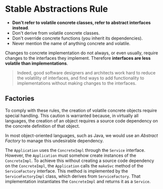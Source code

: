 # Stable Abstractions Rule

* __Don't refer to volatile concrete classes, refer to abstract interfaces instead__.
* Don't derive from volatile concrete classes.
* Don't override concrete functions (you inherit its dependencies).
* Never mention the name of anything concrete and volatile.

Changes to concrete implementation do not always, or even usually, require changes to the interfaces they implement. Therefore __interfaces are less volatile than implementations__.

> Indeed, good software designers and architects work hard to reduce the volatility of interfaces, and find ways to add functionality to implementations without making changes to the interfaces.

## Factories

To comply with these rules, the creation of volatile concrete objects require special handling. This caution is warranted because, in virtually all languages, the creation of an object requires a source code dependency on the concrete definition of that object.

In most object-oriented languages, such as Java, we would use an _Abstract Factory_ to manage this undesirable dependency.

The `Application` uses the `ConcreteImpl` through the `Service` interface. However, the `Application` must somehow create instances of the `ConcreteImpl`. To achieve this without creating a source code dependency on the `ConcreteImpl`, the `Application` calls the `makeSvc` method of the `ServiceFactory` interface. This method is implemented by the `ServiceFactoryImpl` class, which derives from `ServiceFactory`. That implementation instantiates the `ConcreteImpl` and returns it as a `Service`.
